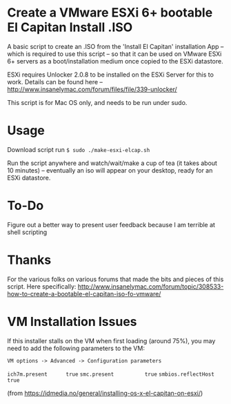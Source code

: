 # Create a VMware ESXi 6+ bootable El Capitan Install .ISO

A basic script to create an .ISO from the 'Install El Capitan' installation App – which is required to use this script – so that it can be used on VMware ESXi 6+ servers as a boot/installation medium once copied to the ESXi datastore.

ESXi requires Unlocker 2.0.8 to be installed on the ESXi Server for this to work. Details can be found here – http://www.insanelymac.com/forum/files/file/339-unlocker/

This script is for Mac OS only, and needs to be run under sudo.

# Usage

Download script
run `$ sudo ./make-esxi-elcap.sh`

Run the script anywhere and watch/wait/make a cup of tea (it takes about 10 minutes) – eventually an iso will appear on your desktop, ready for an ESXi datastore.

# To-Do

Figure out a better way to present user feedback because I am terrible at shell scripting

# Thanks

For the various folks on various forums that made the bits and pieces of this script. Here specifically: http://www.insanelymac.com/forum/topic/308533-how-to-create-a-bootable-el-capitan-iso-fo-vmware/

# VM Installation Issues
If this installer stalls on the VM when first loading (around 75%), you may need to add the following parameters to the VM:

`VM options -> Advanced -> Configuration parameters`

`ich7m.present	    true`
`smc.present	      true`
`smbios.reflectHost	true`

(from https://idmedia.no/general/installing-os-x-el-capitan-on-esxi/)


